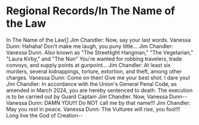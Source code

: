 # Regional Records/In The Name of the Law

In The Name of the Law[]
Jim Chandler: Now, say your last words.
Vanessa Dunn: Hahaha! Don't make me laugh, you puny little...
Jim Chandler: Vanessa Dunn. Also known as "The Streetlight Hangman," "The Vegetarian," "Laura Kirby," and "The Nun" You're wanted for robbing travelers, trade convoys, and supply points at gunpoint...
Jim Chandler: At least six murders, several kidnappings, torture, extortion, and theft, among other charges.
Vanessa Dunn: Come on then! Give me your best shot. I dare you!
Jim Chandler: In accordance with the Union's General Penal Code, as amended in March 2024, you are hereby sentenced to death. The execution is to be carried out by Guard Captain Jim Chandler. Now, Vanessa Dunn--
Vanessa Dunn: DAMN YOU!!! Do NOT call me by that name!!!
Jim Chandler: May you rest in peace.
Vanessa Dunn: The Vultures will rise, you fool!!! Long live the God of Creation--
